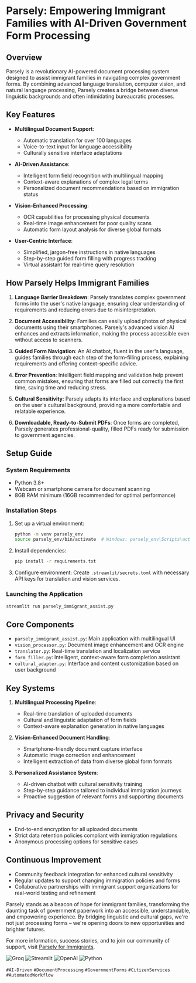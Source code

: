 # Parsely: Empowering Immigrant Families with AI-Driven Government Form Processing

## Overview
Parsely is a revolutionary AI-powered document processing system designed to assist immigrant families in navigating complex government forms. By combining advanced language translation, computer vision, and natural language processing, Parsely creates a bridge between diverse linguistic backgrounds and often intimidating bureaucratic processes.

## Key Features
- **Multilingual Document Support**:
  - Automatic translation for over 100 languages
  - Voice-to-text input for language accessibility
  - Culturally sensitive interface adaptations

- **AI-Driven Assistance**:
  - Intelligent form field recognition with multilingual mapping
  - Context-aware explanations of complex legal terms
  - Personalized document recommendations based on immigration status

- **Vision-Enhanced Processing**:
  - OCR capabilities for processing physical documents
  - Real-time image enhancement for poor quality scans
  - Automatic form layout analysis for diverse global formats

- **User-Centric Interface**:
  - Simplified, jargon-free instructions in native languages
  - Step-by-step guided form filling with progress tracking
  - Virtual assistant for real-time query resolution

## How Parsely Helps Immigrant Families
1. **Language Barrier Breakdown**: 
   Parsely translates complex government forms into the user's native language, ensuring clear understanding of requirements and reducing errors due to misinterpretation.

2. **Document Accessibility**:
   Families can easily upload photos of physical documents using their smartphones. Parsely's advanced vision AI enhances and extracts information, making the process accessible even without access to scanners.

3. **Guided Form Navigation**:
   An AI chatbot, fluent in the user's language, guides families through each step of the form-filling process, explaining requirements and offering context-specific advice.

4. **Error Prevention**:
   Intelligent field mapping and validation help prevent common mistakes, ensuring that forms are filled out correctly the first time, saving time and reducing stress.

5. **Cultural Sensitivity**:
   Parsely adapts its interface and explanations based on the user's cultural background, providing a more comfortable and relatable experience.

6. **Downloadable, Ready-to-Submit PDFs**:
   Once forms are completed, Parsely generates professional-quality, filled PDFs ready for submission to government agencies.

## Setup Guide

### System Requirements
- Python 3.8+
- Webcam or smartphone camera for document scanning
- 8GB RAM minimum (16GB recommended for optimal performance)

### Installation Steps
1. Set up a virtual environment:
   ```bash
   python -m venv parsely_env
   source parsely_env/bin/activate  # Windows: parsely_env\Scripts\activate
   ```

2. Install dependencies:
   ```bash
   pip install -r requirements.txt
   ```

3. Configure environment:
   Create `.streamlit/secrets.toml` with necessary API keys for translation and vision services.

### Launching the Application
```bash
streamlit run parsely_immigrant_assist.py
```

## Core Components
- `parsely_immigrant_assist.py`: Main application with multilingual UI
- `vision_processor.py`: Document image enhancement and OCR engine
- `translator.py`: Real-time translation and localization service
- `form_filler.py`: Intelligent, context-aware form completion assistant
- `cultural_adapter.py`: Interface and content customization based on user background

## Key Systems
1. **Multilingual Processing Pipeline**:
   - Real-time translation of uploaded documents
   - Cultural and linguistic adaptation of form fields
   - Context-aware explanation generation in native languages

2. **Vision-Enhanced Document Handling**:
   - Smartphone-friendly document capture interface
   - Automatic image correction and enhancement
   - Intelligent extraction of data from diverse global form formats

3. **Personalized Assistance System**:
   - AI-driven chatbot with cultural sensitivity training
   - Step-by-step guidance tailored to individual immigration journeys
   - Proactive suggestion of relevant forms and supporting documents

## Privacy and Security
- End-to-end encryption for all uploaded documents
- Strict data retention policies compliant with immigration regulations
- Anonymous processing options for sensitive cases

## Continuous Improvement
- Community feedback integration for enhanced cultural sensitivity
- Regular updates to support changing immigration policies and forms
- Collaborative partnerships with immigrant support organizations for real-world testing and refinement

Parsely stands as a beacon of hope for immigrant families, transforming the daunting task of government paperwork into an accessible, understandable, and empowering experience. By bridging linguistic and cultural gaps, we're not just processing forms – we're opening doors to new opportunities and brighter futures.

For more information, success stories, and to join our community of support, visit [Parsely for Immigrants](https://github.com/parsely-for-immigrants).

![Groq](https://img.shields.io/badge/Groq-000000?style=for-the-badge&logo=groq&logoColor=white)
![Streamlit](https://img.shields.io/badge/Streamlit-FF4B4B?style=for-the-badge&logo=streamlit&logoColor=white)
![OpenAI](https://img.shields.io/badge/OpenAI-412991?style=for-the-badge&logo=openai&logoColor=white)
![Python](https://img.shields.io/badge/Python-3776AB?style=for-the-badge&logo=python&logoColor=white)

`#AI-Driven` `#DocumentProcessing` `#GovernmentForms` `#CitizenServices` `#AutomatedWorkflow`
